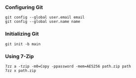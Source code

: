 ### Configuring Git
```
git config --global user.email email
git config --global user.name name
```
### Initializing Git
```
git init -b main
```
### Using 7-Zip
```
7zz a -tzip -m0=Copy -ppassword -mem=AES256 path.zip path
7zz x path.zip
```
